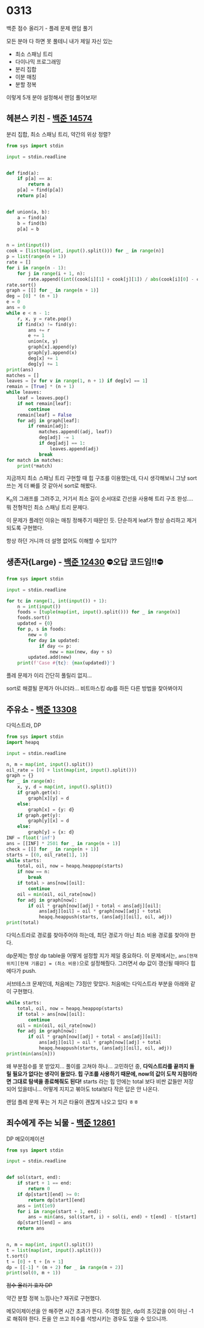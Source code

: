 # 0313

백준 점수 올리기 - 플레 문제 랜덤 풀기

모든 분야 다 하면 못 풀테니 내가 제일 자신 있는

- 최소 스패닝 트리
- 다이나믹 프로그래밍
- 분리 집합
- 이분 매칭
- 분할 정복

이렇게 5개 분야 설정해서 랜덤 풀어보자!



## 헤븐스 키친 - [백준 14574](https://www.acmicpc.net/problem/14574)

분리 집합, 최소 스패닝 트리, 약간의 위상 정렬?

```python
from sys import stdin

input = stdin.readline


def find(a):
    if p[a] == a:
        return a
    p[a] = find(p[a])
    return p[a]


def union(a, b):
    a = find(a)
    b = find(b)
    p[a] = b


n = int(input())
cook = [list(map(int, input().split())) for _ in range(n)]
p = list(range(n + 1))
rate = []
for i in range(n - 1):
    for j in range(i + 1, n):
        rate.append((int((cook[i][1] + cook[j][1]) / abs(cook[i][0] - cook[j][0])), i + 1, j + 1))
rate.sort()
graph = [[] for _ in range(n + 1)]
deg = [0] * (n + 1)
e = 0
ans = 0
while e < n - 1:
    r, x, y = rate.pop()
    if find(x) != find(y):
        ans += r
        e += 1
        union(x, y)
        graph[x].append(y)
        graph[y].append(x)
        deg[x] += 1
        deg[y] += 1
print(ans)
matches = []
leaves = [v for v in range(1, n + 1) if deg[v] == 1]
remain = [True] * (n + 1)
while leaves:
    leaf = leaves.pop()
    if not remain[leaf]:
        continue
    remain[leaf] = False
    for adj in graph[leaf]:
        if remain[adj]:
            matches.append((adj, leaf))
            deg[adj] -= 1
            if deg[adj] == 1:
                leaves.append(adj)
            break
for match in matches:
    print(*match)
```

지금까지 최소 스패닝 트리 구현할 때 힙 구조를 이용했는데, 다시 생각해보니 그냥 sort 쓰는 게 더 빠를 것 같아서 sort로 해봤다.

K<sub>n</sub>의 그래프를 그려주고, 거기서 최소 길이 순서대로 간선을 사용해 트리 구조 완성.... 뭐 전형적인 최소 스패닝 트리 문제다.

이 문제가 플레인 이유는 매칭 정해주기 때문인 듯. 단순하게 leaf가 항상 승리하고 제거되도록 구현했다.

항상 하던 거니까 더 설명 없어도 이해할 수 있지??



## 생존자(Large) - [백준 12430](https://www.acmicpc.net/submit/12430/40378707) :no_entry:오답 코드임!!:no_entry:

```python
from sys import stdin

input = stdin.readline

for tc in range(1, int(input()) + 1):
    n = int(input())
    foods = [tuple(map(int, input().split())) for _ in range(n)]
    foods.sort()
    updated = {0}
    for p, s in foods:
        new = 0
        for day in updated:
            if day <= p:
                new = max(new, day + s)
        updated.add(new)
    print(f'Case #{tc}: {max(updated)}')
```

플레 문제가 이리 간단히 풀릴리 없지...

sort로 해결될 문제가 아니더라... 비트마스킹 dp를 하든 다른 방법을 찾아봐야지



## 주유소 - [백준 13308](https://www.acmicpc.net/problem/13308)

다익스트라, DP

```python
from sys import stdin
import heapq

input = stdin.readline

n, m = map(int, input().split())
oil_rate = [0] + list(map(int, input().split()))
graph = {}
for _ in range(m):
    x, y, d = map(int, input().split())
    if graph.get(x):
        graph[x][y] = d
    else:
        graph[x] = {y: d}
    if graph.get(y):
        graph[y][x] = d
    else:
        graph[y] = {x: d}
INF = float('inf')
ans = [[INF] * 2501 for _ in range(n + 1)]
check = [[] for _ in range(n + 1)]
starts = [(0, oil_rate[1], 1)]
while starts:
    total, oil, now = heapq.heappop(starts)
    if now == n:
        break
    if total > ans[now][oil]:
        continue
    oil = min(oil, oil_rate[now])
    for adj in graph[now]:
        if oil * graph[now][adj] + total < ans[adj][oil]:
            ans[adj][oil] = oil * graph[now][adj] + total
            heapq.heappush(starts, (ans[adj][oil], oil, adj))
print(total)
```

다익스트라로 경로를 찾아주어야 하는데, 최단 경로가 아닌 최소 비용 경로를 찾아야 한다.

dp문제는 항상 dp table을 어떻게 설정할 지가 제일 중요하다. 이 문제에서는, `ans[현재 위치][현재 기름값] = (최소 비용)`으로 설정해줬다. 그러면서 dp 값이 갱신될 때마다 힙에다가 push.

서브테스크 문제인데, 처음에는 73점만 맞았다. 처음에는 다익스트라 부분을 아래와 같이 구현했다.

```python
while starts:
    total, oil, now = heapq.heappop(starts)
    if total > ans[now][oil]:
        continue
    oil = min(oil, oil_rate[now])
    for adj in graph[now]:
        if oil * graph[now][adj] + total < ans[adj][oil]:
            ans[adj][oil] = oil * graph[now][adj] + total
            heapq.heappush(starts, (ans[adj][oil], oil, adj))
print(min(ans[n]))
```

왜 부분점수를 못 받았지... 풀이를 고쳐야 하나... 고민하던 중, **다익스트라를 끝까지 돌릴 필요가 없다는 생각이 들었다. 힙 구조를 사용하기 때문에, now의 값이 도착 지점이라면 그대로 탐색을 종료해줘도 된다!** starts 라는 힙 안에는 total 보다 비싼 값들만 저장되어 있을테니... 어떻게 지지고 볶아도 total보다 작은 답은 안 나온다.

랜덤 플레 문제 푸는 거 치곤 타율이 괜찮게 나오고 있다 ㅎㅎ



## 죄수에게 주는 뇌물 - [백준 12861](https://www.acmicpc.net/problem/12861)

DP 메모이제이션

```python
from sys import stdin

input = stdin.readline


def sol(start, end):
    if start + 1 == end:
        return 0
    if dp[start][end] >= 0:
        return dp[start][end]
    ans = int(1e9)
    for i in range(start + 1, end):
        ans = min(ans, sol(start, i) + sol(i, end) + t[end] - t[start] - 2)
    dp[start][end] = ans
    return ans


n, m = map(int, input().split())
t = list(map(int, input().split()))
t.sort()
t = [0] + t + [n + 1]
dp = [[-1] * (m + 2) for _ in range(m + 2)]
print(sol(0, m + 1))
```

~~점수 올리기 효자 DP~~

약간 분할 정복 느낌나는? 재귀로 구현했다.

메모이제이션을 안 해주면 시간 초과가 뜬다. 주의할 점은, dp의 초깃값을 0이 아닌 -1로 해줘야 한다. 돈을 안 쓰고 죄수를 석방시키는 경우도 있을 수 있으니까.

